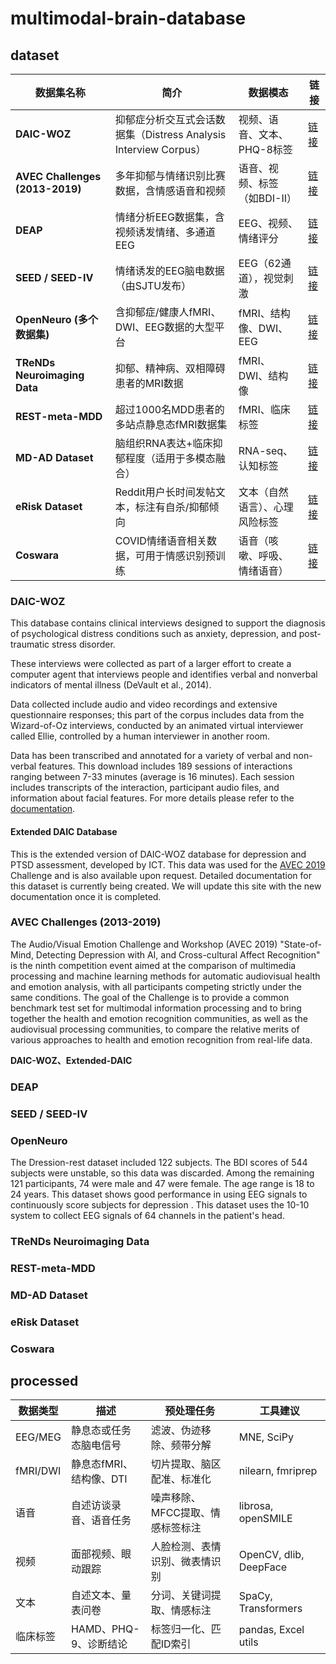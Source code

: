 # multimodal-brain-database

## dataset


| 数据集名称                            | 简介                                                             | 数据模态                       | 链接                                                 |
| ------------------------------------- | ---------------------------------------------------------------- | ------------------------------ | ---------------------------------------------------- |
| **DAIC-WOZ**                    | 抑郁症分析交互式会话数据集（Distress Analysis Interview Corpus） | 视频、语音、文本、PHQ-8标签    | [链接](https://dcapswoz.ict.usc.edu/)                   |
| **AVEC Challenges (2013-2019)** | 多年抑郁与情绪识别比赛数据，含情感语音和视频                     | 语音、视频、标签（如BDI-II）   | [链接](https://www.audio-visual-emotion-challenge.org/) |
| **DEAP**                        | 情绪分析EEG数据集，含视频诱发情绪、多通道EEG                     | EEG、视频、情绪评分            | [链接](http://www.eecs.qmul.ac.uk/mmv/datasets/deap/)   |
| **SEED / SEED-IV**              | 情绪诱发的EEG脑电数据（由SJTU发布）                              | EEG（62通道），视觉刺激        | [链接](https://bcmi.sjtu.edu.cn/~seed/)                 |
| **OpenNeuro (多个数据集)**      | 含抑郁症/健康人fMRI、DWI、EEG数据的大型平台                      | fMRI、结构像、DWI、EEG         | [链接](https://openneuro.org/)                          |
| **TReNDs Neuroimaging Data**    | 抑郁、精神病、双相障碍患者的MRI数据                              | fMRI、DWI、结构像              | [链接](https://www.mindresearchnetwork.org/)            |
| **REST-meta-MDD**               | 超过1000名MDD患者的多站点静息态fMRI数据集                        | fMRI、临床标签                 | [链接](http://rfmri.org/REST-meta-MDD)                  |
| **MD-AD Dataset**               | 脑组织RNA表达+临床抑郁程度（适用于多模态融合）                   | RNA-seq、认知标签              | [链接](https://github.com/uci-cbcl/MD-AD)               |
| **eRisk Dataset**               | Reddit用户长时间发帖文本，标注有自杀/抑郁倾向                    | 文本（自然语言）、心理风险标签 | [链接](https://erisk.irlab.org/)                        |
| **Coswara**                     | COVID情绪语音相关数据，可用于情感识别预训练                      | 语音（咳嗽、呼吸、情绪语音）   | [链接](https://coswara.iisc.ac.in/)                     |


### DAIC-WOZ

This database contains clinical interviews designed to support the diagnosis of psychological distress conditions such as anxiety, depression, and post-traumatic stress disorder.

These interviews were collected as part of a larger effort to create a computer agent that interviews people and identifies verbal and nonverbal indicators of mental illness (DeVault et al., 2014).

Data collected include audio and video recordings and extensive questionnaire responses; this part of the corpus includes data from the Wizard-of-Oz interviews, conducted by an animated virtual interviewer called Ellie, controlled by a human interviewer in another room.

Data has been transcribed and annotated for a variety of verbal and non-verbal features. This download includes 189 sessions of interactions ranging between 7-33 minutes (average is 16 minutes). Each session includes transcripts of the interaction, participant audio files, and information about facial features. For more details please refer to the [documentation](https://dcapswoz.ict.usc.edu/wp-content/uploads/2022/02/DAICWOZDepression_Documentation.pdf).

#### Extended DAIC Database

This is the extended version of DAIC-WOZ database for depression and PTSD assessment, developed by ICT. This data was used for the [AVEC 2019](https://sites.google.com/view/avec2019/home) Challenge and is also available upon request. Detailed documentation for this dataset is currently being created. We will update this site with the new documentation once it is completed.

### **AVEC Challenges (2013-2019)**

The Audio/Visual Emotion Challenge and Workshop (AVEC 2019) "State-of-Mind, Detecting Depression with AI, and Cross-cultural Affect Recognition" is the ninth competition event aimed at the comparison of multimedia processing and machine learning methods for automatic audiovisual health and emotion analysis, with all participants competing strictly under the same conditions. The goal of the Challenge is to provide a common benchmark test set for multimodal information processing and to bring together the health and emotion recognition communities, as well as the audiovisual processing communities, to compare the relative merits of various approaches to health and emotion recognition from real-life data.

**DAIC-WOZ、**Extended-DAIC****

### DEAP

### SEED / SEED-IV

### OpenNeuro


The Dression-rest dataset included 122 subjects. The BDI scores of 544 subjects were unstable, so this data was discarded. Among the remaining 121 participants, 74 were male and 47 were female. The age range is 18 to 24 years. This dataset shows good performance in using EEG signals to continuously score subjects for depression . This dataset uses the 10-10 system to collect EEG signals of 64 channels in the patient's head.


### TReNDs Neuroimaging Data

### REST-meta-MDD

### MD-AD Dataset

### eRisk Dataset

### Coswara

## processed


| 数据类型 | 描述                    | 预处理任务                       | 工具建议               |
| -------- | ----------------------- | -------------------------------- | ---------------------- |
| EEG/MEG  | 静息态或任务态脑电信号  | 滤波、伪迹移除、频带分解         | MNE, SciPy             |
| fMRI/DWI | 静息态fMRI、结构像、DTI | 切片提取、脑区配准、标准化       | nilearn, fmriprep      |
| 语音     | 自述访谈录音、语音任务  | 噪声移除、MFCC提取、情感标签标注 | librosa, openSMILE     |
| 视频     | 面部视频、眼动跟踪      | 人脸检测、表情识别、微表情识别   | OpenCV, dlib, DeepFace |
| 文本     | 自述文本、量表问卷      | 分词、关键词提取、情感标注       | SpaCy, Transformers    |
| 临床标签 | HAMD、PHQ-9、诊断结论   | 标签归一化、匹配ID索引           | pandas, Excel utils    |

